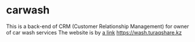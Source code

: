 # carwash
This is a back-end of CRM (Customer Relationship Management) for owner of car wash services
The website is by [a link](https://wash.turaqshare.kz/) https://wash.turaqshare.kz
